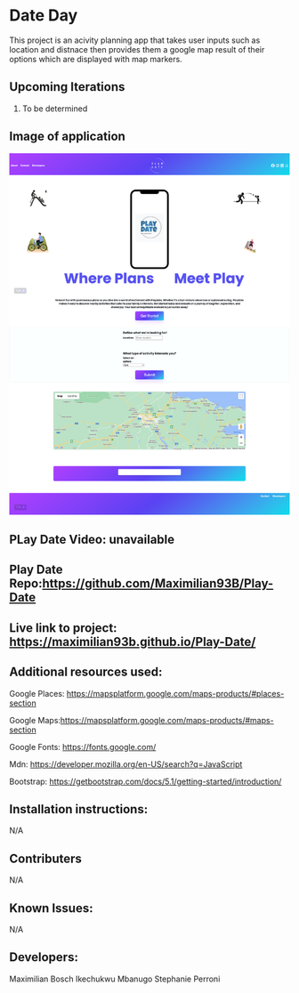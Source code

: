 # Date Day

This project is an acivity planning app that takes user inputs such as location and distnace then provides them a google map result of their options which are displayed with map markers.

## Upcoming Iterations

1. To be determined

## Image of application

<img src="assets/images/playdate.png">

## PLay Date Video: unavailable

## Play Date Repo:https://github.com/Maximilian93B/Play-Date

## Live link to project: https://maximilian93b.github.io/Play-Date/

## Additional resources used:

Google Places: https://mapsplatform.google.com/maps-products/#places-section

Google Maps:https://mapsplatform.google.com/maps-products/#maps-section

Google Fonts: https://fonts.google.com/

Mdn: https://developer.mozilla.org/en-US/search?q=JavaScript

Bootstrap: https://getbootstrap.com/docs/5.1/getting-started/introduction/

## Installation instructions:

N/A

## Contributers

N/A

## Known Issues:

N/A

## Developers:

Maximilian Bosch
Ikechukwu Mbanugo
Stephanie Perroni
